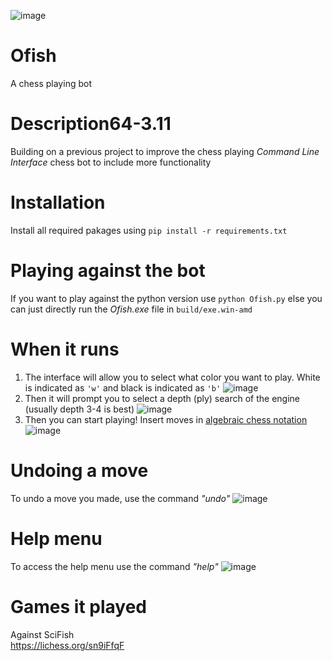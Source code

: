 ![image](https://github.com/Dragjon/Ofish/assets/140328303/3d16d0f7-9a55-4e4f-88f3-9eddfce6bae3)

# Ofish
A chess playing bot
# Description64-3.11
Building on a previous project to improve the chess playing *Command Line Interface* chess bot to include more functionality
# Installation
Install all required pakages using `pip install -r requirements.txt`
# Playing against the bot
If you want to play against the python version use `python Ofish.py` else you can just directly run the *Ofish.exe* file in `build/exe.win-amd`
# When it runs
1) The interface will allow you to select what color you want to play. White is indicated as `'w'` and black is indicated as `'b'`
![image](https://github.com/Dragjon/Ofish/assets/140328303/2eab37b9-f02f-4a4c-a251-c926da77b482)
2) Then it will prompt you to select a depth (ply) search of the engine (usually depth 3-4 is best)
![image](https://github.com/Dragjon/Ofish/assets/140328303/8213a675-224a-4fe0-b715-e5b0d2d86b50)
3) Then you can start playing! Insert moves in <a href="https://en.wikipedia.org/wiki/Algebraic_notation_(chess)">algebraic chess notation</a><br>
![image](https://github.com/Dragjon/Ofish/assets/140328303/2717120b-ad14-4811-b47a-afa03c9091e7)
# Undoing a move
To undo a move you made, use the command *"undo"*
![image](https://github.com/Dragjon/Ofish/assets/140328303/1b00b9dd-8c68-492b-a6fe-823b1ff496fd)
# Help menu
To access the help menu use the command *"help"*
![image](https://github.com/Dragjon/Ofish/assets/140328303/17d29cb5-17c6-4f0d-a08e-5dad6ca476b4)
# Games it played
Against SciFish <br>
https://lichess.org/sn9iFfqF
